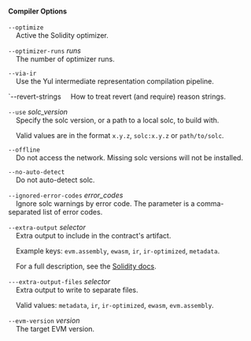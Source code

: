 #### Compiler Options

`--optimize`  
&nbsp;&nbsp;&nbsp;&nbsp;Active the Solidity optimizer.

`--optimizer-runs` *runs*  
&nbsp;&nbsp;&nbsp;&nbsp;The number of optimizer runs.

`--via-ir`  
&nbsp;&nbsp;&nbsp;&nbsp;Use the Yul intermediate representation compilation pipeline.

`--revert-strings
&nbsp;&nbsp;&nbsp;&nbsp;How to treat revert (and require) reason strings.

`--use` *solc_version*  
&nbsp;&nbsp;&nbsp;&nbsp;Specify the solc version, or a path to a local solc, to build with.

&nbsp;&nbsp;&nbsp;&nbsp;Valid values are in the format `x.y.z`, `solc:x.y.z` or `path/to/solc`.

`--offline`  
&nbsp;&nbsp;&nbsp;&nbsp;Do not access the network. Missing solc versions will not be installed.

`--no-auto-detect`  
&nbsp;&nbsp;&nbsp;&nbsp;Do not auto-detect solc.

`--ignored-error-codes` *error_codes*  
&nbsp;&nbsp;&nbsp;&nbsp;Ignore solc warnings by error code. The parameter is a comma-separated list of error codes.

`--extra-output` *selector*  
&nbsp;&nbsp;&nbsp;&nbsp;Extra output to include in the contract's artifact.

&nbsp;&nbsp;&nbsp;&nbsp;Example keys: `evm.assembly`, `ewasm`, `ir`, `ir-optimized`, `metadata`.

&nbsp;&nbsp;&nbsp;&nbsp;For a full description, see the [Solidity docs][output-desc].

`---extra-output-files` *selector*  
&nbsp;&nbsp;&nbsp;&nbsp;Extra output to write to separate files.

&nbsp;&nbsp;&nbsp;&nbsp;Valid values: `metadata`, `ir`, `ir-optimized`, `ewasm`, `evm.assembly`.

`--evm-version` *version*  
&nbsp;&nbsp;&nbsp;&nbsp;The target EVM version.

[output-desc]: https://docs.soliditylang.org/en/latest/using-the-compiler.html#compiler-api
